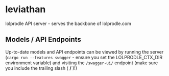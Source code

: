 # leviathan

lolprodle API server - serves the backbone of lolprodle.com

## Models / API Endpoints

Up-to-date models and API endpoints can be viewed by running the server (`cargo run --features
swagger` - ensure you set the LOLPRODLE_CTX_DIR environment variable) and visiting the
`/swagger-ui/` endpoint (make sure you include the trailing slash ( **/** )!)
